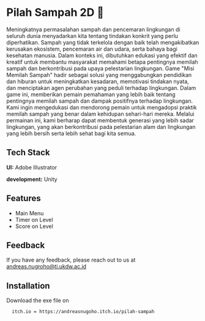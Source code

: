 
# Pilah Sampah 2D 👋

Meningkatnya permasalahan sampah dan pencemaran lingkungan di seluruh
dunia menyadarkan kita tentang tindakan konkrit yang perlu diperhatikan. Sampah yang
tidak terkelola dengan baik telah mengakibatkan kerusakan ekosistem, pencemaran air
dan udara, serta bahaya bagi kesehatan manusia. Dalam konteks ini, dibutuhkan edukasi
yang efektif dan kreatif untuk membantu masyarakat memahami betapa pentingnya
memilah sampah dan berkontribusi pada upaya pelestarian lingkungan. Game "Misi
Memilah Sampah" hadir sebagai solusi yang menggabungkan pendidikan dan hiburan
untuk meningkatkan kesadaran, memotivasi tindakan nyata, dan menciptakan agen
perubahan yang peduli terhadap lingkungan. Dalam game ini, memberikan pemain
pemahaman yang lebih baik tentang pentingnya memilah sampah dan dampak positifnya
terhadap lingkungan. Kami ingin mengedukasi dan mendorong pemain untuk
mengadopsi praktik memilah sampah yang benar dalam kehidupan sehari-hari mereka.
Melalui permainan ini, kami berharap dapat membentuk generasi yang lebih sadar
lingkungan, yang akan berkontribusi pada pelestarian alam dan lingkungan yang lebih
bersih serta lebih sehat bagi kita semua.


## Tech Stack

**UI:** Adobe Illustrator

**development:** Unity


## Features

- Main Menu
- Timer on Level
- Score on Level


## Feedback

If you have any feedback, please reach out to us at andreas.nugroho@ti.ukdw.ac.id




## Installation

Download the exe file on

```bash
  itch.io = https://andreasnugoho.itch.io/pilah-sampah
```
    

